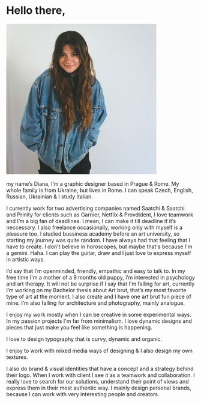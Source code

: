 # Hello there,

![myself](img/brunette_standing-and-smiling.jpg)

my name’s Diana, I’m a graphic designer based in Prague & Rome. My whole family is from Ukraine, but lives in Rome. I can speak Czech, English, Russian, Ukrainian & I study Italian.

I currently work for two advertising companies named Saatchi & Saatchi and Prinity for clients such as Garnier, Netflix & Provdident, I love teamwork and I’m a big fan of deadlines. I mean, I can make it till deadline if it’s neccessary. I also freelance occasionally, working only with myself is a pleasure too. I studied bussiness academy before an art university, so starting my journey was quite random. I have always had that feeling that I have to create. I don't believe in horoscopes, but maybe that's because I'm a gemini. Haha. I can play the guitar, draw and I just love to express myself in artistic ways.

I’d say that I’m openminded, friendly, empathic and easy to talk to. In my free time I'm a mother of a 9 months old puppy, i’m interested in psychology and art therapy.  It will not be surprise if I say that I'm falling for art, currently I’m working on my Bachelor thesis about Art brut, that’s my most favorite type of art at the moment. I also create and I have one art brut fun piece of mine. I’m also falling for architecture and photography, mainly analogue.

I enjoy my work mostly when I can be creative in some experimental ways. In my passion projects I'm far from minimalism. I love dynamic designs and pieces that just make you feel like something is happening.

I love to design typography that is curvy, dynamic and organic.

I enjoy to work with mixed media ways of designing & I also design my own textures.

I also do brand & visual identities that have a concept and a strategy behind their logo. When I work with client I see it as a teamwork and collaboration. I really love to search for our solutions, understand their point of views and express them in their most authentic way. I mainly design personal brands, because I can work with very interesting people and creators.
